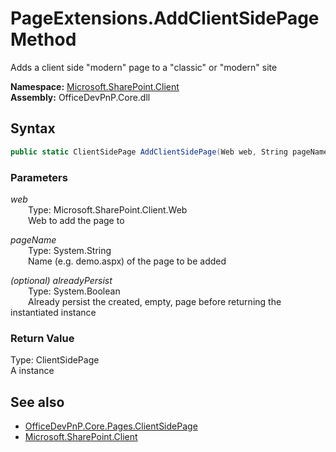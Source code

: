 # PageExtensions.AddClientSidePage Method  
Adds a client side "modern" page to a "classic" or "modern" site  

**Namespace:** [Microsoft.SharePoint.Client](Microsoft.SharePoint.Client.md)  
**Assembly:** OfficeDevPnP.Core.dll  
## Syntax
```C#
public static ClientSidePage AddClientSidePage(Web web, String pageName, Boolean alreadyPersist)
```
### Parameters
*web*  
&emsp;&emsp;Type: Microsoft.SharePoint.Client.Web  
&emsp;&emsp;Web to add the page to  

*pageName*  
&emsp;&emsp;Type: System.String  
&emsp;&emsp;Name (e.g. demo.aspx) of the page to be added  

*(optional) alreadyPersist*  
&emsp;&emsp;Type: System.Boolean  
&emsp;&emsp;Already persist the created, empty, page before returning the instantiated  instance  

### Return Value
Type: ClientSidePage  
A  instance

## See also
- [OfficeDevPnP.Core.Pages.ClientSidePage](OfficeDevPnP.Core.Pages.ClientSidePage.md)
- [Microsoft.SharePoint.Client](Microsoft.SharePoint.Client.md)
